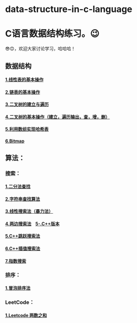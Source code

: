 # data-structure-in-c-language
# C语言数据结构练习。😉   
😎😊，欢迎大家讨论学习，哈哈哈！  
## 数据结构
#### [1.线性表的基本操作](https://githubfast.com/SongZihui-sudo/data-structure-in-c-language/blob/main/Linear%20table.c)  
#### [2.链表的基本操作](https://githubfast.com/SongZihui-sudo/data-structure-in-c-language/blob/main/Listed_list.c)  
#### [3.二叉树的建立与遍历](https://githubfast.com/SongZihui-sudo/data-structure-in-c-language/blob/main/tree.c)  
#### [4.二叉树的基本操作（建立，遍历输出，查，增，删）](https://githubfast.com/SongZihui-sudo/data-structure-in-c-language/blob/main/Binary%20tree.c)  
#### [5.利用数组实现哈希表](https://githubfast.com/SongZihui-sudo/data-structure-in-c-language/blob/main/hash.c)   
#### [6.Bitmap](https://githubfast.com/SongZihui-sudo/data-structure-in-c-language/blob/main/Bitmap.c)  

## 算法：  
### 搜索：
#### [1.二分法查找](https://githubfast.com/SongZihui-sudo/data-structure-in-c-language/blob/main/dichotomy.c)  
#### [2.字符串查找算法](https://githubfast.com/SongZihui-sudo/data-structure-in-c-language/blob/main/string.c)  
#### [3.线性搜索法（暴力法）](https://githubfast.com/SongZihui-sudo/data-structure-in-c-language/blob/main/linear_search.c)    
#### [4.两边搜索法](https://githubfast.com/SongZihui-sudo/data-structure-in-c-language/blob/main/linear_search2.c)&nbsp;&nbsp;&nbsp;&nbsp;[5-.C++版本](https://githubfast.com/SongZihui-sudo/data-structure-in-c-language/blob/main/linear_searchcpp.cpp)  
#### [5.C++跳跃搜索法](https://githubfast.com/SongZihui-sudo/data-structure-in-c-language/blob/main/jmup_search.cpp)   
#### [6.C++插值搜索法](https://githubfast.com/SongZihui-sudo/data-structure-in-c-language/blob/main/Interpolation_Search.cpp)  
#### [7.指数搜索](https://githubfast.com/SongZihui-sudo/data-structure-in-c-language/blob/main/Exponential_Search.cpp)  
### 排序：
#### [1.冒泡排序法](https://githubfast.com/SongZihui-sudo/data-structure-in-c-language/blob/main/buddding_method.c)  
### LeetCode：
#### [1.Leetcode 两数之和](https://githubfast.com/SongZihui-sudo/data-structure-in-c-language/blob/main/twosum.c)  
